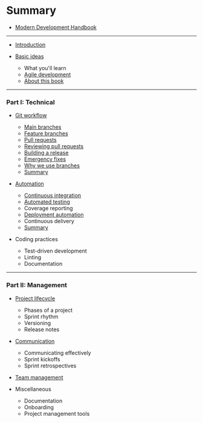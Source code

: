 # Summary

* [Modern Development Handbook](README.md)

---

* [Introduction](intro/README.md)

* [Basic ideas](basics/README.md)
  - What you'll learn
  - [Agile development](basics/agile.md)
  - [About this book](basics/about_this.md)

---

### Part I: Technical

* [Git workflow](git/README.md)
  - [Main branches](git/main_branches.md)
  - [Feature branches](git/feature_branches.md)
  - [Pull requests](git/pull_requests.md)
  - [Reviewing pull requests](git/reviewing.md)
  - [Building a release](git/releasing.md)
  - [Emergency fixes](git/hotfix.md)
  - [Why we use branches](git/why.md)
  - [Summary](git/summary.md)

* [Automation](automation/README.md)
  - [Continuous integration](automation/ci.md)
  - [Automated testing](automation/testing.md)
  - Coverage reporting
  - [Deployment automation](automation/deployment.md)
  - Continuous delivery
  - [Summary](automation/summary.md)

* Coding practices
  - Test-driven development
  - Linting
  - Documentation

---

### Part II: Management

* [Project lifecycle](lifecycle/README.md)
  - Phases of a project
  - Sprint rhythm
  - Versioning
  - Release notes

* [Communication](communication/README.md)
  - Communicating effectively
  - Sprint kickoffs
  - Sprint retrospectives

* [Team management](teams/README.md)

* Miscellaneous
  - Documentation
  - Onboarding
  - Project management tools
